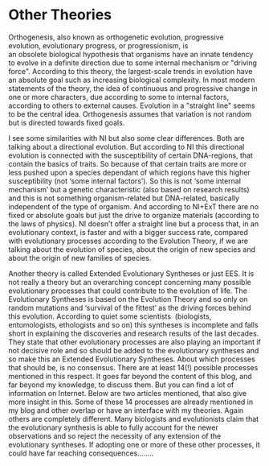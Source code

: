 # Other Theories

Orthogenesis, also known as orthogenetic evolution, progressive evolution, evolutionary progress, or progressionism, is an obsolete biological hypothesis that organisms have an innate tendency to evolve in a definite direction due to some internal mechanism or "driving force". According to this theory, the largest-scale trends in evolution have an absolute goal such as increasing biological complexity. In most modern statements of the theory, the idea of continuous and progressive change in one or more characters, due according to some to internal factors, according to others to external causes. Evolution in a "straight line" seems to be the central idea. Orthogenesis assumes that variation is not random but is directed towards fixed goals.

I see some similarities with NI but also some clear differences. Both are talking about a directional evolution. But according to NI this directional evolution is connected with the susceptibility of certain DNA-regions, that contain the basics of traits. So because of that certain traits are more or less pushed upon a species dependant of which regions have this higher susceptibility (not ‘some internal factors’). So this is not ‘some internal mechanism’ but a genetic characteristic (also based on research results) and this is not something organism-related but DNA-related, basically independent of the type of organism. And according to NI+ExT there are no fixed or absolute goals but just the drive to organize materials (according to the laws of physics). NI doesn’t offer a straight line but a process that, in an evolutionary context, is faster and with a bigger success rate, compared with evolutionary processes according to the Evolution Theory, if we are talking about the evolution of species, about the origin of new species and about the origin of new families of species.

Another theory is called Extended Evolutionary Syntheses or just EES. It is not really a theory but an overarching concept concerning many possible evolutionary processes that could contribute to the evolution of life. The Evolutionary Syntheses is based on the Evolution Theory and so only on random mutations and ‘survival of the fittest’ as the driving forces behind this evolution. According to quiet some scientists  (biologists, entomologists, ethologists and so on) this syntheses is incomplete and falls short in explaining the discoveries and research results of the last decades. They state that other evolutionary processes are also playing an important if not decisive role and so should be added to the evolutionary syntheses and so make this an Extended Evolutionary Syntheses. About which processes that should be, is no consensus. There are at least 14(!) possible processes mentioned in this respect. It goes far beyond the content of this blog, and far beyond my knowledge, to discuss them. But you can find a lot of information on Internet. Below are two articles mentioned, that also give more insight in this. Some of these 14 processes are already mentioned in my blog and other overlap or have an interface with my theories. Again others are completely different. Many biologists and evolutionists claim that the evolutionary synthesis is able to fully account for the newer observations and so reject the necessity of any extension of the evolutionary syntheses. If adopting one or more of these other processes, it could have far reaching consequences……..

